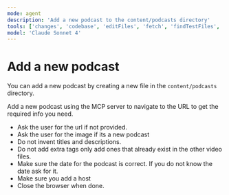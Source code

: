 ```yaml
---
mode: agent
description: 'Add a new podcast to the content/podcasts directory'
tools: ['changes', 'codebase', 'editFiles', 'fetch', 'findTestFiles', 'problems', 'runCommands', 'runTasks', 'runTests', 'search', 'searchResults', 'terminalLastCommand', 'terminalSelection', 'testFailure', 'playwright']
model: 'Claude Sonnet 4'
---
```


# Add a new podcast

You can add a new podcast by creating a new file in the `content/podcasts` directory.

Add a new podcast using the MCP server to navigate to the URL to get the required info you need. 
- Ask the user for the url if not provided.
- Ask the user for the image if its a new podcast
- Do not invent titles and descriptions. 
- Do not add extra tags only add ones that already exist in the other video files. 
- Make sure the date for the podcast is correct. If you do not know the date ask for it.
- Make sure you add a host
- Close the browser when done.
